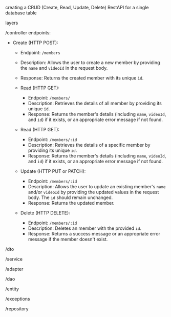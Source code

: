 creating a CRUD (Create, Read, Update, Delete) RestAPI for a single database table 

layers

/controller
endpoints:

- Create (HTTP POST):
  - Endpoint: `/members`
  - Description: Allows the user to create a new member by providing the `name` and `videoId` in the request body.
  - Response: Returns the created member with its unique `id`.

  - Read (HTTP GET):
    - Endpoint: `/members/`
    - Description: Retrieves the details of all member by providing its unique `id`.
    - Response: Returns the member's details (including `name`, `videoId`, and `id`) if it exists, or an appropriate error message if not found.

  - Read (HTTP GET):
    - Endpoint: `/members/:id`
    - Description: Retrieves the details of a specific member by providing its unique `id`.
    - Response: Returns the member's details (including `name`, `videoId`, and `id`) if it exists, or an appropriate error message if not found.

  - Update (HTTP PUT or PATCH):
    - Endpoint: `/members/:id`
    - Description: Allows the user to update an existing member's `name` and/or `videoId` by providing the updated values in the request body. The `id` should remain unchanged.
    - Response: Returns the updated member.

  - Delete (HTTP DELETE):
    - Endpoint: `/members/:id`
    - Description: Deletes an member with the provided `id`.
    - Response: Returns a success message or an appropriate error message if the member doesn't exist.


/dto

/service

/adapter

/dao

/entity

/exceptions








/repository





